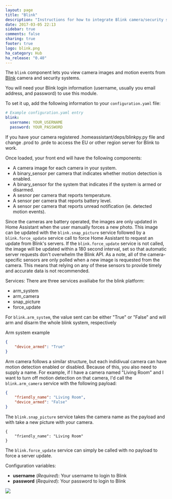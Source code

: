 ```yaml
---
layout: page
title: "Blink"
description: "Instructions for how to integrate Blink camera/security system within Home Assistant."
date: 2017-03-05 22:13
sidebar: true
comments: false
sharing: true
footer: true
logo: blink.png
ha_category: Hub
ha_release: "0.40"
---
```


The `blink` component lets you view camera images and motion events from [Blink](http://blinkforhome.com) camera and security systems.

You will need your Blink login information (username, usually you email address, and password) to use this module.

To set it up, add the following information to your `configuration.yaml` file:

```yaml
# Example configuration.yaml entry
blink:
  username: YOUR_USERNAME
  password: YOUR_PASSWORD
```

If you have your camera registered .homeassistant/deps/blinkpy.py file and change .prod to .prde to access the EU or other region server for Blink to work.

Once loaded, your front end will have the following components:
* A camera image for each camera in your system.
* A binary_sensor per camera that indicates whether motion detection is enabled.
* A binary_sensor for the system that indicates if the system is armed or disarmed.
* A sesnor per camera that reports temperature.
* A sensor per camera that reports battery level.
* A sensor per camera that reports unread notification (ie. detected motion events).

Since the cameras are battery operated, the images are only updated in Home Assistant when the user manually forces a new photo. This image can be updated with the `blink.snap_picture` service followed by a `blink.force_update` service call to force Home Assistant to request an update from Blink's servers. If the `blink.force_update` service is not called, the image will be updated within a 180 second interval, set so that automatic server requests don't overwhelm the Blink API. As a note, all of the camera-specific sensors are only polled when a new image is requested from the camera. This means that relying on any of these sensors to provide timely and accurate data is not recommended.

Services:
There are three services availiabe for the blink platform:
- arm_system
- arm_camera
- snap_picture
- force_update

For `blink.arm_system`, the value sent can be either "True" or "False" and will arm and disarm the whole blink system, respectively

Arm system example
```json
{
    "device_armed": "True"
}
```

Arm camera follows a similar structure, but each indidivual camera can have motion detection enabled or disabled.  Because of this, you also need to supply a name.  For example, if I have a camera named "Living Room" and I want to turn off motion detection on that camera, I'd call the `blink.arm_camera` service with the following payload:
```json
{
    "friendly_name": "Living Room",
    "device_armed": "False"
}
```

The `blink.snap_picture` service takes the camera name as the payload and with take a new picture with your camera.
```
{
    "friendly_name": "Living Room"
}
```

The `blink.force_update` service can simply be called with no payload to force a server update.

Configuration variables:

- **username** (*Required*): Your username to login to Blink
- **password** (*Required*): Your password to login to Blink

<p class='img'>
  <img src='{{site_root}}/images/screenshots/blink_example_frontend.png' />
</p>
